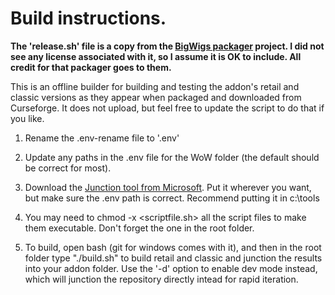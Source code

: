 # Build instructions.

**The 'release.sh' file is a copy from the [BigWigs packager](https://github.com/BigWigsMods/packager) project. I did not see any license associated with it, so I assume it is OK to include. All credit for that packager goes to them.**

This is an offline builder for building and testing the addon's retail and classic versions as they appear when packaged and downloaded from Curseforge. It does not upload, but feel free to update the script to do that if you like.

1) Rename the .env-rename file to '.env'

2) Update any paths in the .env file for the WoW folder (the default should be correct for most).

3) Download the [Junction tool from Microsoft](https://docs.microsoft.com/en-us/sysinternals/downloads/junction). Put it wherever you want, but make sure the .env path is correct. Recommend putting it in c:\tools

4) You may need to chmod -x <scriptfile.sh> all the script files to make them executable. Don't forget the one in the root folder.

5) To build, open bash (git for windows comes with it), and then in the root folder type "./build.sh" to build retail and classic and junction the results into your addon folder. Use the '-d' option to enable dev mode instead, which will junction the repository directly intead for rapid iteration.

